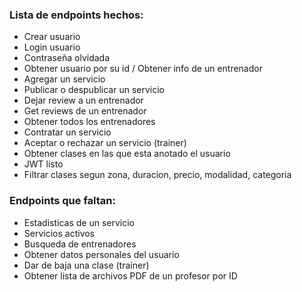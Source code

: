 ### Lista de endpoints hechos:

- Crear usuario
- Login usuario
- Contraseña olvidada
- Obtener usuario por su id / Obtener info de un entrenador
- Agregar un servicio
- Publicar o despublicar un servicio
- Dejar review a un entrenador
- Get reviews de un entrenador
- Obtener todos los entrenadores
- Contratar un servicio
- Aceptar o rechazar un servicio (trainer)
- Obtener clases en las que esta anotado el usuario
- JWT listo
- Filtrar clases segun zona, duracion, precio, modalidad, categoria


### Endpoints que faltan: 
- Estadisticas de un servicio
- Servicios activos
- Busqueda de entrenadores
- Obtener datos personales del usuario
- Dar de baja una clase (trainer)
- Obtener lista de archivos PDF de un profesor por ID

